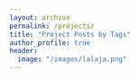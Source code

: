 ```yaml
---
layout: archive
permalink: /projects/
title: "Project Posts by Tags"
author_profile: true
header:
  image: "/images/lalaja.png"
---
```

